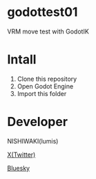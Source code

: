 # godottest01
VRM move test with GodotIK

# Intall

1. Clone this repository 
2. Open Godot Engine
3. Import this folder

# Developer

NISHIWAKI(lumis)

[X(Twitter) ](https://x.com/lumidina)

[Bluesky](https://bsky.app/profile/lumidina.bsky.social)

